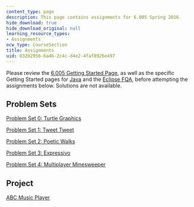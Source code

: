 ```yaml
---
content_type: page
description: This page contains assignments for 6.005 Spring 2016.
hide_download: true
hide_download_original: null
learning_resource_types:
- Assignments
ocw_type: CourseSection
title: Assignments
uid: 832b2956-ba46-2c4c-d4e2-4faf8926e497
---
```


Please review the [6.005 Getting Started Page](/ans7870/6/6.005/s16/getting-started/), as well as the specific Getting Started pages for [Java](/ans7870/6/6.005/s16/getting-started/java.html) and the [Eclipse FQA](/ans7870/6/6.005/s16/getting-started/eclipse.html), before attempting the assignments below. Solutions are not available.

Problem Sets
------------

[Problem Set 0: Turtle Graphics](/ans7870/6/6.005/s16/psets/ps0/)

[Problem Set 1: Tweet Tweet](/ans7870/6/6.005/s16/psets/ps1/)

[Problem Set 2: Poetic Walks](/ans7870/6/6.005/s16/psets/ps2/)

[Problem Set 3: Expressivo](/ans7870/6/6.005/s16/psets/ps3/)

[Problem Set 4: Multiplayer Minesweeper](/ans7870/6/6.005/s16/psets/ps4/)

Project
-------

[ABC Music Player](/ans7870/6/6.005/s16/projects/abcplayer/)